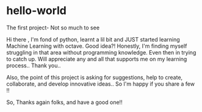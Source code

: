 # hello-world
The first project- Not so much to see

Hi there ,
 I'm fond of python, learnt a lil bit and JUST started learning Machine Learning with octave.
 Good idea?!
 Honestly, I'm finding myself struggling in that area without programming knowledge.
 Even then in trying to catch up. Will appreciate any and all that supports me on my learning process.. Thank you..

Also, the point of this project is asking for suggestions, help to create, collaborate, and develop innovative ideas..
So I'm happy if you share a few !! 

So, Thanks again folks, and have a good one!!
